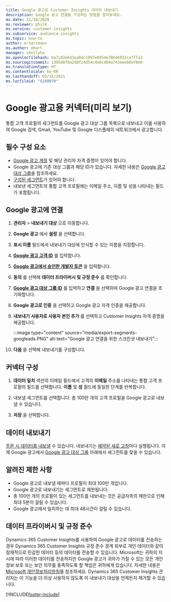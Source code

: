 ```yaml
---
title: Google 광고로 Customer Insights 데이터 내보내기
description: Google 광고 연결을 구성하는 방법을 알아보세요.
ms.date: 11/18/2020
ms.reviewer: philk
ms.service: customer-insights
ms.subservice: audience-insights
ms.topic: how-to
author: m-hartmann
ms.author: mhart
manager: shellyha
ms.openlocfilehash: ba7c82e643ea0dc1897e0954e78646932cafffa3
ms.sourcegitcommit: 139548f8a2d0f24d54c4a6c404a743eeeb8ef8e0
ms.translationtype: HT
ms.contentlocale: ko-KR
ms.lasthandoff: 02/15/2021
ms.locfileid: "5268970"
---
```

# <a name="connector-for-google-ads-preview"></a>Google 광고용 커넥터(미리 보기)

통합 고객 프로필의 세그먼트를 Google 광고 대상 그룹 목록으로 내보내고 이를 사용하여 Google 검색, Gmail, YouTube 및 Google 디스플레이 네트워크에서 광고합니다. 

## <a name="prerequisites"></a>필수 구성 요소

-   [Google 광고 계정](https://ads.google.com/) 및 해당 관리자 자격 증명이 있어야 합니다.
-   Google 광고에 기존 대상 그룹과 해당 ID가 있습니다. 자세한 내용은 [Google 광고 대상 그룹](https://support.google.com/google-ads/answer/7558048?hl=en#:~:text=Audience%20lists%20is%20a%20section,Display%20Network%20through%20remarketing%20campaigns.)을 참조하세요.
-   [구성된 세그먼트](segments.md)가 있어야 합니다.
-   내보낸 세그먼트의 통합 고객 프로필에는 이메일 주소, 이름 및 성을 나타내는 필드가 포함됩니다.

## <a name="connect-to-google-ads"></a>Google 광고에 연결

1. **관리자** > **내보내기 대상** 으로 이동합니다.

1. **Google 광고** 에서 **설정** 을 선택합니다.

1. **표시 이름** 필드에서 내보내기 대상에 인식할 수 있는 이름을 지정합니다.

1. **[Google 광고 고객 ID](https://support.google.com/google-ads/answer/1704344)** 를 입력합니다.

1. **[Google 광고에서 승인한 개발자 토큰](https://developers.google.com/google-ads/api/docs/first-call/dev-token)** 을 입력합니다.

1. **동의** 를 선택해 **데이터 프라이버시 및 규정 준수** 를 확인합니다.

1. **[Google 광고 대상 그룹 ID](https://support.google.com/google-ads/answer/7558048?hl=en#:~:text=Audience%20lists%20is%20a%20section,Display%20Network%20through%20remarketing%20campaigns.)** 를 입력하고 **연결** 을 선택하여 Google 광고 연결을 초기화합니다.

1. **Google 광고로 인증** 을 선택하고 Google 광고 자격 인증을 제공합니다.

1. **내보내기 사용자로 사용자 본인 추가** 를 선택하고 Customer Insights 자격 증명을 제공합니다.

   :::image type="content" source="media/export-segments-googleads.PNG" alt-text="Google 광고 연결을 위한 스크린샷 내보내기":::

1. **다음** 을 선택해 내보내기를 구성합니다.

## <a name="configure-the-connector"></a>커넥터 구성

1. **데이터 일치** 섹션의 이메일 필드에서 고객의 **이메일** 주소를 나타내는 통합 고객 프로필의 필드를 선택합니다. **이름** 및 **성** 필드에 동일한 단계를 반복합니다.

1. 내보낼 세그먼트를 선택합니다. 총 100만 개의 고객 프로필을 Google 광고로 내보낼 수 있습니다.

1. **저장** 을 선택합니다.

## <a name="export-the-data"></a>데이터 내보내기

[주문 시 데이터를 내보낼](export-destinations.md) 수 있습니다. 내보내기는 [예약된 새로 고침](system.md#schedule-tab)마다 실행됩니다. 이제 Google 광고에서 [Google 광고 대상 그룹](https://support.google.com/google-ads/answer/7558048?hl=en/) 아래에서 세그먼트를 찾을 수 있습니다.

## <a name="known-limitations"></a>알려진 제한 사항

- Google 광고로 내보낼 때마다 프로필이 최대 100만 개입니다.
- Google 광고로 내보내기는 세그먼트로 제한됩니다.
- 총 100만 개의 프로필이 있는 세그먼트를 내보내는 것은 공급자측의 제한으로 인해 최대 5분이 걸릴 수 있습니다. 
- Google 광고에서 일치하는 데 최대 48시간이 걸릴 수 있습니다.

## <a name="data-privacy-and-compliance"></a>데이터 프라이버시 및 규정 준수

Dynamics 365 Customer Insights를 사용하여 Google 광고로 데이터를 전송하는 경우 Dynamics 365 Customer Insights 규정 준수 경계 외부로 개인 데이터와 같이 잠재적으로 민감한 데이터 등의 데이터를 전송할 수 있습니다. Microsoft는 귀하의 지시에 따라 이러한 데이터를 전송하지만 Google 광고가 귀하가 가질 수 있는 모든 개인 정보 보호 또는 보안 의무를 충족하도록 할 책임은 귀하에게 있습니다. 자세한 내용은 [Microsoft 개인정보처리방침](https://go.microsoft.com/fwlink/?linkid=396732)를 참조하세요.
Dynamics 365 Customer Insights 관리자는 이 기능을 더 이상 사용하지 않도록 이 내보내기 대상을 언제든지 제거할 수 있습니다.


[!INCLUDE[footer-include](../includes/footer-banner.md)]